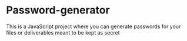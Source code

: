 # Password-generator
This is a JavaScript project where you can generate passwords for your files or deliverables meant to be kept as secret
